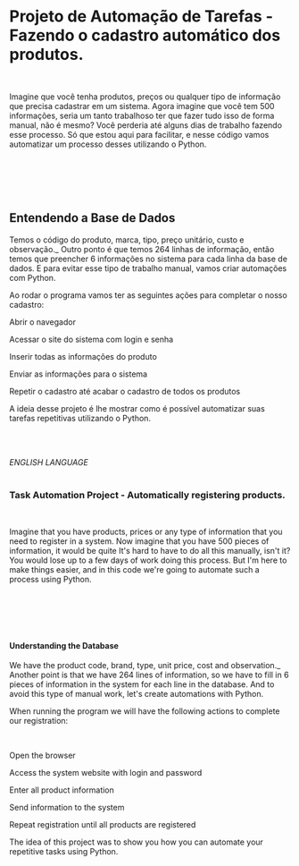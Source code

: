 <h1>Projeto de Automação de Tarefas       -  Fazendo o cadastro automático dos produtos. </h1>  

<br>


<p> Imagine que você tenha produtos, preços ou qualquer tipo de informação que precisa cadastrar em um sistema.
Agora imagine que você tem 500 informações, seria um tanto
trabalhoso ter que fazer tudo isso de forma manual, não é mesmo? Você perderia até alguns dias de trabalho fazendo esse processo.
 Só que estou aqui para facilitar, e nesse código vamos automatizar um processo desses utilizando o Python.</p> 



<br>
<br>
<br>
<br>


<h2>Entendendo a Base de Dados</h2>
<p>Temos o código do produto, marca, tipo, preço unitário, custo e observação._ Outro ponto é que temos 264 linhas de informação, então temos que 
preencher 6 informações no sistema para cada linha da base de dados. E para evitar esse tipo de trabalho manual, vamos criar automações com Python.<p>

 <p>Ao rodar o programa vamos ter as seguintes ações para completar o nosso cadastro:</p> 
 <p>Abrir o navegador</p>
 <p>Acessar o site do sistema com login e senha</p> 
 <p>Inserir todas as informações do produto</p> 
 <p>Enviar as informações para o sistema</p> 
 <p>Repetir o cadastro até acabar o cadastro de todos os produtos</p> 

<p>A ideia desse projeto é lhe mostrar como é possível automatizar suas tarefas repetitivas utilizando o Python.</p>
<br>
<br>

_ENGLISH LANGUAGE_
<br>
<br>

<h3>Task Automation Project - Automatically registering products. </h3>

<br>


<p> Imagine that you have products, prices or any type of information that you need to register in a system.
Now imagine that you have 500 pieces of information, it would be quite
It's hard to have to do all this manually, isn't it? You would lose up to a few days of work doing this process.
  But I'm here to make things easier, and in this code we're going to automate such a process using Python.</p>



<br>
<br>
<br>
<br>


<h4>Understanding the Database</h4>
<p>We have the product code, brand, type, unit price, cost and observation._ Another point is that we have 264 lines of information, so we have to
fill in 6 pieces of information in the system for each line in the database. And to avoid this type of manual work, let's create automations with Python.<p>

<p>When running the program we will have the following actions to complete our registration:</p>
<br>
  <p>Open the browser</p>
  <p>Access the system website with login and password</p>
  <p>Enter all product information</p>
  <p>Send information to the system</p>
  <p>Repeat registration until all products are registered</p>

<p>The idea of this project was to show you how you can automate your repetitive tasks using Python.</p>
